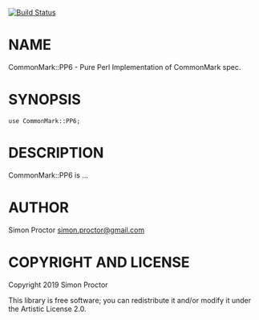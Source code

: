 [![Build Status](https://travis-ci.org/Scimon/P6-CommonMark-PP6.svg?branch=master)](https://travis-ci.org/Scimon/P6-CommonMark-PP6)

# NAME

CommonMark::PP6 - Pure Perl Implementation of CommonMark spec.

# SYNOPSIS

```perl6
use CommonMark::PP6;

```

# DESCRIPTION

CommonMark::PP6 is ...

# AUTHOR

Simon Proctor <simon.proctor@gmail.com>

# COPYRIGHT AND LICENSE

Copyright 2019 Simon Proctor

This library is free software; you can redistribute it and/or modify it under the Artistic License 2.0.
